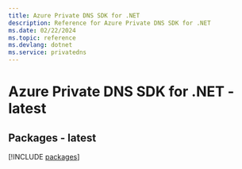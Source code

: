 ```yaml
---
title: Azure Private DNS SDK for .NET
description: Reference for Azure Private DNS SDK for .NET
ms.date: 02/22/2024
ms.topic: reference
ms.devlang: dotnet
ms.service: privatedns
---
```

# Azure Private DNS SDK for .NET - latest
## Packages - latest
[!INCLUDE [packages](private-dns-index.md)]